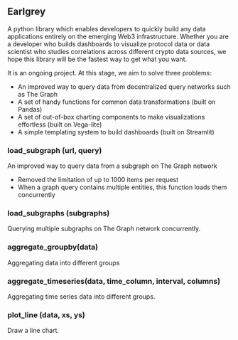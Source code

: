 Earlgrey
--
A python library which enables developers to quickly build any data applications entirely on the emerging Web3 infrastructure. Whether you are a developer who builds dashboards to visualize protocol data or data scientist who studies correlations across different crypto data sources, we hope this library will be the fastest way to get what you want.

It is an ongoing project. At this stage, we aim to solve three problems:
- An improved way to query data from decentralized query networks such as The Graph
- A set of handy functions for common data transformations (built on Pandas)
- A set of out-of-box charting components to make visualizations effortless (built on Vega-lite)
- A simple templating system to build dashboards (built on Streamlit)

### load_subgraph (url, query)
An improved way to query data from a subgraph on The Graph network 
- Removed the limitation of up to 1000 items per request 
- When a graph query contains multiple entities, this function loads them concurrently

### load_subgraphs (subgraphs)
Querying multiple subgraphs on The Graph network concurrently.

### aggregate_groupby(data)
Aggregating data into different groups

### aggregate_timeseries(data, time_column, interval, columns)
Aggregating time series data into different groups.

### plot_line (data, xs, ys)
Draw a line chart.

